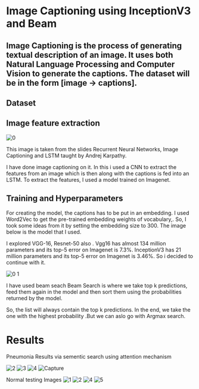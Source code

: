 #
# Image Captioning using InceptionV3 and Beam

## Image Captioning is the process of **generating textual description of an image**. It uses both Natural Language Processing and Computer Vision to generate the captions. The dataset will be in the form [image → captions].

## Dataset

## Image feature extraction

![0](https://user-images.githubusercontent.com/44580998/80075155-e2b72300-8567-11ea-8e73-dd5e092cd040.jpg)

This image is taken from the slides Recurrent Neural Networks, Image Captioning and LSTM taught by Andrej Karpathy.

I have done image captioning on it.  In this i used a CNN to extract the features from an image which is then along with the captions is fed into an LSTM. To extract the features, I used a model trained on Imagenet.

## Training and Hyperparameters

For creating the model, the captions has to be put in an embedding. I used Word2Vec to get the pre-trained embedding weights of vocabulary,. So, I took some ideas from it by setting the embedding size to 300. The image below is the model that I used.

I explored VGG-16, Resnet-50 also . Vgg16 has almost 134 million parameters and its top-5 error on Imagenet is 7.3%. InceptionV3 has 21 million parameters and its top-5 error on Imagenet is 3.46%.  So i decided to continue with it.


![0 1](https://user-images.githubusercontent.com/44580998/80075152-e0ed5f80-8567-11ea-96ca-2204b800804f.PNG)


I have used beam seach Beam Search is where we take top k predictions, feed them again in the model and then sort them using the probabilities returned by the model.

So, the list will always contain the top k predictions. In the end, we take the one with the highest probability .But we can aslo go with Argmax search.

# **Results**
Pneumonia Results via sementic search using attention mechanism

![2](https://user-images.githubusercontent.com/44580998/107186170-c5c1e280-6a09-11eb-83f7-8de40b7df2a5.JPG)
![3](https://user-images.githubusercontent.com/44580998/107186172-c6f30f80-6a09-11eb-8fe8-3ef22f96d4bf.JPG)
![4](https://user-images.githubusercontent.com/44580998/107186176-c78ba600-6a09-11eb-8aa6-b1bc0b6857eb.JPG)
![Capture](https://user-images.githubusercontent.com/44580998/107186177-c8243c80-6a09-11eb-8128-c1136203dc48.JPG)







Normal testing Images
![1](https://user-images.githubusercontent.com/44580998/80075158-e34fb980-8567-11ea-8cb8-30629f4263d4.PNG)
![2](https://user-images.githubusercontent.com/44580998/80075165-e77bd700-8567-11ea-98d5-3fb52e9fd3f5.PNG)
![4](https://user-images.githubusercontent.com/44580998/80075130-d6cb6100-8567-11ea-8efc-e6ef755341c3.PNG)
![5](https://user-images.githubusercontent.com/44580998/80075141-da5ee800-8567-11ea-8d66-7988b4e26ba8.PNG)
